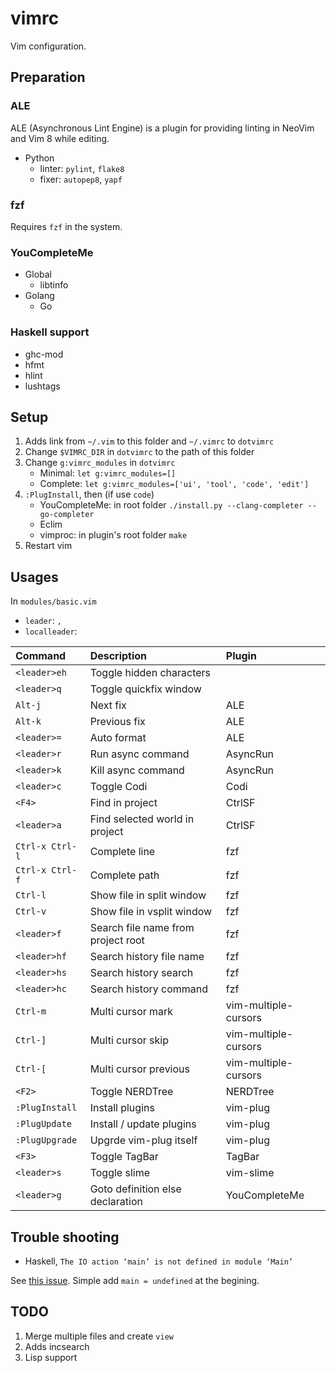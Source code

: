 # vimrc
Vim configuration.

## Preparation

### ALE

ALE (Asynchronous Lint Engine) is a plugin for providing linting in NeoVim and Vim 8 while editing.

- Python
    - linter: `pylint`, `flake8`
    - fixer: `autopep8`, `yapf`

### fzf

Requires `fzf` in the system.

### YouCompleteMe

- Global
    - libtinfo
- Golang
    - Go

### Haskell support

- ghc-mod
- hfmt
- hlint
- lushtags

## Setup

1. Adds link from `~/.vim` to this folder and `~/.vimrc` to `dotvimrc`
2. Change `$VIMRC_DIR` in `dotvimrc` to the path of this folder
3. Change `g:vimrc_modules` in `dotvimrc`
    - Minimal: `let g:vimrc_modules=[]`
    - Complete: `let g:vimrc_modules=['ui', 'tool', 'code', 'edit']`
3. `:PlugInstall`, then (if use `code`)
    - YouCompleteMe: in root folder `./install.py --clang-completer --go-completer`
    - Eclim
    - vimproc: in plugin's root folder `make`
4. Restart vim

## Usages

In `modules/basic.vim`
- `leader`: `,`
- `localleader`: ` `

| Command         | Description                        | Plugin               |
| :-------------- | :--------------------------------- | :------------------- |
| `<leader>eh`    | Toggle hidden characters           |                      |
| `<leader>q`     | Toggle quickfix window             |                      |
| `Alt-j`         | Next fix                           | ALE                  |
| `Alt-k`         | Previous fix                       | ALE                  |
| `<leader>=`     | Auto format                        | ALE                  |
| `<leader>r`     | Run async command                  | AsyncRun             |
| `<leader>k`     | Kill async command                 | AsyncRun             |
| `<leader>c`     | Toggle Codi                        | Codi                 |
| `<F4>`          | Find in project                    | CtrlSF               |
| `<leader>a`     | Find selected world in project     | CtrlSF               |
| `Ctrl-x Ctrl-l` | Complete line                      | fzf                  |
| `Ctrl-x Ctrl-f` | Complete path                      | fzf                  |
| `Ctrl-l`        | Show file in split window          | fzf                  |
| `Ctrl-v`        | Show file in vsplit window         | fzf                  |
| `<leader>f`     | Search file name from project root | fzf                  |
| `<leader>hf`    | Search history file name           | fzf                  |
| `<leader>hs`    | Search history search              | fzf                  |
| `<leader>hc`    | Search history command             | fzf                  |
| `Ctrl-m`        | Multi cursor mark                  | vim-multiple-cursors |
| `Ctrl-]`        | Multi cursor skip                  | vim-multiple-cursors |
| `Ctrl-[`        | Multi cursor previous              | vim-multiple-cursors |
| `<F2>`          | Toggle NERDTree                    | NERDTree             |
| `:PlugInstall`  | Install plugins                    | vim-plug             |
| `:PlugUpdate`   | Install / update plugins           | vim-plug             |
| `:PlugUpgrade`  | Upgrde vim-plug itself             | vim-plug             |
| `<F3>`          | Toggle TagBar                      | TagBar               |
| `<leader>s`     | Toggle slime                       | vim-slime            |
| `<leader>g`     | Goto definition else declaration   | YouCompleteMe        |

## Trouble shooting

- Haskell, `The IO action ‘main’ is not defined in module ‘Main’`

See [this issue][haskell-main-not-defined]. Simple add `main = undefined` at the begining.

[haskell-main-not-defined]: https://github.com/DanielG/ghc-mod/issues/781

## TODO

1. Merge multiple files and create `view`
2. Adds incsearch
3. Lisp support
